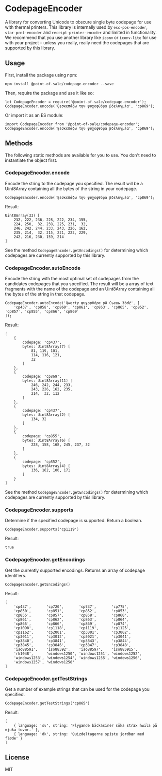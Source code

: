 # CodepageEncoder

A library for converting Unicode to obscure single byte codepage for use with
thermal printers. This library is internally used by `esc-pos-encoder`,
`star-prnt-encoder` and `receipt-printer-encoder` and limited in functionality.
We recommend that you use another library like `iconv` or `iconv-lite` for use
with your project – unless you really, really need the codepages that are
supported by this library.

## Usage

First, install the package using npm:

    npm install @point-of-sale/codepage-encoder --save

Then, require the package and use it like so:

    let CodepageEncoder = require('@point-of-sale/codepage-encoder');
    CodepageEncoder.encode('ξεσκεπάζω την ψυχοφθόρα βδελυγμία', 'cp869');

Or import it as an ES module:

    import CodepageEncoder from '@point-of-sale/codepage-encoder';
    CodepageEncoder.encode('ξεσκεπάζω την ψυχοφθόρα βδελυγμία', 'cp869');

## Methods

The following static methods are available for you to use. You don't need to
instantiate the object first.

### CodepageEncoder.encode

Encode the string to the codepage you specified. The result will be a Uint8Array
containing all the bytes of the string in your codepage.

    CodepageEncoder.encode('ξεσκεπάζω την ψυχοφθόρα βδελυγμία', 'cp869');

Result:

    Uint8Array(33) [
        232, 222, 236, 228, 222, 234, 155,
        224, 250,  32, 238, 225, 231,  32,
        246, 242, 244, 233, 243, 226, 162,
        235, 214,  32, 215, 221, 222, 229,
        242, 216, 230, 159, 214
    ]

See the method `CodepageEncoder.getEncodings()` for determining which codepages
are currently supported by this library.

### CodepageEncoder.autoEncode

Encode the string with the most optimal set of codepages from the candidates
codepages that you specified. The result will be a array of text fragments with
the name of the codepage and an Uint8Array containing all the bytes of the
string in that codepage.

    CodepageEncoder.autoEncode('Qwerty ψυχοφθόρα på Съешь łódź', [
        'cp437', 'cp858', 'cp860', 'cp861', 'cp863', 'cp865', 'cp852', 'cp857', 'cp855', 'cp866', 'cp869'
    ]);

Result:

    [
        {
            codepage: 'cp437',
            bytes: Uint8Array(7) [
                81, 119, 101,
                114, 116, 121,
                32
            ]
        },
        {
            codepage: 'cp869',
            bytes: Uint8Array(11) [
                246, 242, 244, 233,
                243, 226, 162, 235,
                214,  32, 112
            ]
        },
        { 
            codepage: 'cp437', 
            bytes: Uint8Array(2) [ 
                134, 32 
            ] 
        },
        {
            codepage: 'cp855',
            bytes: Uint8Array(6) [ 
                228, 158, 168, 245, 237, 32 
            ]
        },
        { 
            codepage: 'cp852', 
            bytes: Uint8Array(4) [ 
                136, 162, 100, 171 
            ] 
        }
    ]

See the method `CodepageEncoder.getEncodings()` for determining which codepages
are currently supported by this library.

### CodepageEncoder.supports

Determine if the specified codepage is supported. Return a boolean.

    CodepageEncoder.supports('cp1119')

Result:

    true

### CodepageEncoder.getEncodings

Get the currently supported encodings. Returns an array of codepage identifiers.

    CodepageEncoder.getEncodings()

Result:

    [
        'cp437',       'cp720',       'cp737',       'cp775',
        'cp850',       'cp851',       'cp852',       'cp853',
        'cp855',       'cp857',       'cp858',       'cp860',
        'cp861',       'cp862',       'cp863',       'cp864',
        'cp865',       'cp866',       'cp869',       'cp874',
        'cp1098',      'cp1118',      'cp1119',      'cp1125',
        'cp1162',      'cp2001',      'cp3001',      'cp3002',
        'cp3011',      'cp3012',      'cp3021',      'cp3041',
        'cp3840',      'cp3841',      'cp3843',      'cp3844',
        'cp3845',      'cp3846',      'cp3847',      'cp3848',
        'iso88591',    'iso88592',    'iso88597',    'iso885915',
        'rk1048',      'windows1250', 'windows1251', 'windows1252',
        'windows1253', 'windows1254', 'windows1255', 'windows1256',
        'windows1257', 'windows1258'
    ]

### CodepageEncoder.getTestStrings

Get a number of example strings that can be used for the codepage you specified.

    CodepageEncoder.getTestStrings('cp865')

Result:

    [
        { language: 'sv', string: 'Flygande bäckasiner söka strax hwila på mjuka tuvor.' },
        { language: 'dk', string: 'Quizdeltagerne spiste jordbær med fløde' }
    ]

## License

MIT
